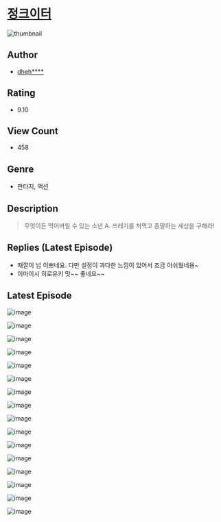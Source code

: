 # [정크이터](https://comic.naver.com/challenge/list?titleId=809990)
![thumbnail](https://image-comic.pstatic.net/user_contents_data/challenge_comic/2023/05/23/343416/upload_7148119929896645681_480x623.jpeg)

## Author
- [dheh****](https://comic.naver.com/artistTitle?id=343416)

## Rating
- 9.10

## View Count
- 458

## Genre
- 판타지, 액션

## Description
> 무엇이든 먹어버릴 수 있는 소년 A. 쓰레기를 처먹고 종말하는 세상을 구해라!

## Replies (Latest Episode)
- 때깔이 넘 이쁘네요. 다만 설정이 과다한 느낌이 있어서 조금 아쉬웠네용~
- 이마이시 히로유키 맛~~ 좋네요~~

## Latest Episode
![image](https://image-comic.pstatic.net/user_contents_data/challenge_comic/2023/05/23/343416/upload_7363445002249200483.jpeg)

![image](https://image-comic.pstatic.net/user_contents_data/challenge_comic/2023/05/23/343416/upload_7075489486895001697.jpeg)

![image](https://image-comic.pstatic.net/user_contents_data/challenge_comic/2023/05/23/343416/upload_7233174873247855202.jpeg)

![image](https://image-comic.pstatic.net/user_contents_data/challenge_comic/2023/05/23/343416/upload_7089059646433015862.jpeg)

![image](https://image-comic.pstatic.net/user_contents_data/challenge_comic/2023/05/23/343416/upload_3559362369101653302.jpeg)

![image](https://image-comic.pstatic.net/user_contents_data/challenge_comic/2023/05/23/343416/upload_3473180628330035249.jpeg)

![image](https://image-comic.pstatic.net/user_contents_data/challenge_comic/2023/05/23/343416/upload_3473458620051828791.jpeg)

![image](https://image-comic.pstatic.net/user_contents_data/challenge_comic/2023/05/23/343416/upload_7005690487309165154.jpeg)

![image](https://image-comic.pstatic.net/user_contents_data/challenge_comic/2023/05/23/343416/upload_7234013774047426147.jpeg)

![image](https://image-comic.pstatic.net/user_contents_data/challenge_comic/2023/05/23/343416/upload_3847310169979695459.jpeg)

![image](https://image-comic.pstatic.net/user_contents_data/challenge_comic/2023/05/23/343416/upload_7291997839045177653.jpeg)

![image](https://image-comic.pstatic.net/user_contents_data/challenge_comic/2023/05/23/343416/upload_3774634624600650290.jpeg)

![image](https://image-comic.pstatic.net/user_contents_data/challenge_comic/2023/05/23/343416/upload_4135822210070032694.jpeg)

![image](https://image-comic.pstatic.net/user_contents_data/challenge_comic/2023/05/23/343416/upload_4121132747638190644.jpeg)

![image](https://image-comic.pstatic.net/user_contents_data/challenge_comic/2023/05/23/343416/upload_4049076244555653428.jpeg)

![image](https://image-comic.pstatic.net/user_contents_data/challenge_comic/2023/05/23/343416/upload_3487249978985166649.jpeg)
